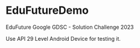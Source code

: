 # EduFutureDemo


EduFuture Google GDSC - Solution Challenge 2023

Use API 29 Level Android Device for testing it.
